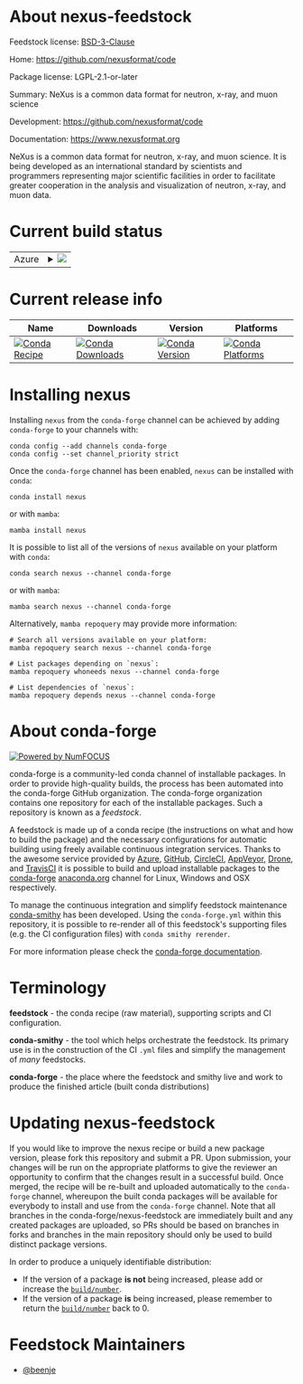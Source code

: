 About nexus-feedstock
=====================

Feedstock license: [BSD-3-Clause](https://github.com/conda-forge/nexus-feedstock/blob/main/LICENSE.txt)

Home: https://github.com/nexusformat/code

Package license: LGPL-2.1-or-later

Summary: NeXus is a common data format for neutron, x-ray, and muon science

Development: https://github.com/nexusformat/code

Documentation: https://www.nexusformat.org

NeXus is a common data format for neutron, x-ray, and muon science.
It is being developed as an international standard by scientists and
programmers representing major scientific facilities in order to facilitate
greater cooperation in the analysis and visualization of neutron, x-ray, and muon data.


Current build status
====================


<table>
    
  <tr>
    <td>Azure</td>
    <td>
      <details>
        <summary>
          <a href="https://dev.azure.com/conda-forge/feedstock-builds/_build/latest?definitionId=6441&branchName=main">
            <img src="https://dev.azure.com/conda-forge/feedstock-builds/_apis/build/status/nexus-feedstock?branchName=main">
          </a>
        </summary>
        <table>
          <thead><tr><th>Variant</th><th>Status</th></tr></thead>
          <tbody><tr>
              <td>linux_64</td>
              <td>
                <a href="https://dev.azure.com/conda-forge/feedstock-builds/_build/latest?definitionId=6441&branchName=main">
                  <img src="https://dev.azure.com/conda-forge/feedstock-builds/_apis/build/status/nexus-feedstock?branchName=main&jobName=linux&configuration=linux%20linux_64_" alt="variant">
                </a>
              </td>
            </tr><tr>
              <td>osx_64</td>
              <td>
                <a href="https://dev.azure.com/conda-forge/feedstock-builds/_build/latest?definitionId=6441&branchName=main">
                  <img src="https://dev.azure.com/conda-forge/feedstock-builds/_apis/build/status/nexus-feedstock?branchName=main&jobName=osx&configuration=osx%20osx_64_" alt="variant">
                </a>
              </td>
            </tr><tr>
              <td>osx_arm64</td>
              <td>
                <a href="https://dev.azure.com/conda-forge/feedstock-builds/_build/latest?definitionId=6441&branchName=main">
                  <img src="https://dev.azure.com/conda-forge/feedstock-builds/_apis/build/status/nexus-feedstock?branchName=main&jobName=osx&configuration=osx%20osx_arm64_" alt="variant">
                </a>
              </td>
            </tr><tr>
              <td>win_64</td>
              <td>
                <a href="https://dev.azure.com/conda-forge/feedstock-builds/_build/latest?definitionId=6441&branchName=main">
                  <img src="https://dev.azure.com/conda-forge/feedstock-builds/_apis/build/status/nexus-feedstock?branchName=main&jobName=win&configuration=win%20win_64_" alt="variant">
                </a>
              </td>
            </tr>
          </tbody>
        </table>
      </details>
    </td>
  </tr>
</table>

Current release info
====================

| Name | Downloads | Version | Platforms |
| --- | --- | --- | --- |
| [![Conda Recipe](https://img.shields.io/badge/recipe-nexus-green.svg)](https://anaconda.org/conda-forge/nexus) | [![Conda Downloads](https://img.shields.io/conda/dn/conda-forge/nexus.svg)](https://anaconda.org/conda-forge/nexus) | [![Conda Version](https://img.shields.io/conda/vn/conda-forge/nexus.svg)](https://anaconda.org/conda-forge/nexus) | [![Conda Platforms](https://img.shields.io/conda/pn/conda-forge/nexus.svg)](https://anaconda.org/conda-forge/nexus) |

Installing nexus
================

Installing `nexus` from the `conda-forge` channel can be achieved by adding `conda-forge` to your channels with:

```
conda config --add channels conda-forge
conda config --set channel_priority strict
```

Once the `conda-forge` channel has been enabled, `nexus` can be installed with `conda`:

```
conda install nexus
```

or with `mamba`:

```
mamba install nexus
```

It is possible to list all of the versions of `nexus` available on your platform with `conda`:

```
conda search nexus --channel conda-forge
```

or with `mamba`:

```
mamba search nexus --channel conda-forge
```

Alternatively, `mamba repoquery` may provide more information:

```
# Search all versions available on your platform:
mamba repoquery search nexus --channel conda-forge

# List packages depending on `nexus`:
mamba repoquery whoneeds nexus --channel conda-forge

# List dependencies of `nexus`:
mamba repoquery depends nexus --channel conda-forge
```


About conda-forge
=================

[![Powered by
NumFOCUS](https://img.shields.io/badge/powered%20by-NumFOCUS-orange.svg?style=flat&colorA=E1523D&colorB=007D8A)](https://numfocus.org)

conda-forge is a community-led conda channel of installable packages.
In order to provide high-quality builds, the process has been automated into the
conda-forge GitHub organization. The conda-forge organization contains one repository
for each of the installable packages. Such a repository is known as a *feedstock*.

A feedstock is made up of a conda recipe (the instructions on what and how to build
the package) and the necessary configurations for automatic building using freely
available continuous integration services. Thanks to the awesome service provided by
[Azure](https://azure.microsoft.com/en-us/services/devops/), [GitHub](https://github.com/),
[CircleCI](https://circleci.com/), [AppVeyor](https://www.appveyor.com/),
[Drone](https://cloud.drone.io/welcome), and [TravisCI](https://travis-ci.com/)
it is possible to build and upload installable packages to the
[conda-forge](https://anaconda.org/conda-forge) [anaconda.org](https://anaconda.org/)
channel for Linux, Windows and OSX respectively.

To manage the continuous integration and simplify feedstock maintenance
[conda-smithy](https://github.com/conda-forge/conda-smithy) has been developed.
Using the ``conda-forge.yml`` within this repository, it is possible to re-render all of
this feedstock's supporting files (e.g. the CI configuration files) with ``conda smithy rerender``.

For more information please check the [conda-forge documentation](https://conda-forge.org/docs/).

Terminology
===========

**feedstock** - the conda recipe (raw material), supporting scripts and CI configuration.

**conda-smithy** - the tool which helps orchestrate the feedstock.
                   Its primary use is in the construction of the CI ``.yml`` files
                   and simplify the management of *many* feedstocks.

**conda-forge** - the place where the feedstock and smithy live and work to
                  produce the finished article (built conda distributions)


Updating nexus-feedstock
========================

If you would like to improve the nexus recipe or build a new
package version, please fork this repository and submit a PR. Upon submission,
your changes will be run on the appropriate platforms to give the reviewer an
opportunity to confirm that the changes result in a successful build. Once
merged, the recipe will be re-built and uploaded automatically to the
`conda-forge` channel, whereupon the built conda packages will be available for
everybody to install and use from the `conda-forge` channel.
Note that all branches in the conda-forge/nexus-feedstock are
immediately built and any created packages are uploaded, so PRs should be based
on branches in forks and branches in the main repository should only be used to
build distinct package versions.

In order to produce a uniquely identifiable distribution:
 * If the version of a package **is not** being increased, please add or increase
   the [``build/number``](https://docs.conda.io/projects/conda-build/en/latest/resources/define-metadata.html#build-number-and-string).
 * If the version of a package **is** being increased, please remember to return
   the [``build/number``](https://docs.conda.io/projects/conda-build/en/latest/resources/define-metadata.html#build-number-and-string)
   back to 0.

Feedstock Maintainers
=====================

* [@beenje](https://github.com/beenje/)

